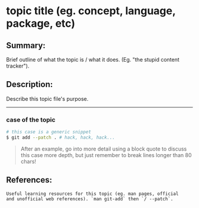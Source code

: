 # topic title (eg. concept, language, package, etc)
## Summary:
Brief outline of what the topic is / what it does.
(Eg. "the stupid content tracker").

## Description:
Describe this topic file's purpose.

---

### case of the topic ###
~~~sh
# this case is a generic snippet
$ git add --patch . # hack, hack, hack...
~~~
> After an example, go into more detail using a block quote to discuss
> this case more depth, but just remember to break lines longer than 80 chars!

## References:
    Useful learning resources for this topic (eg. man pages, official
    and unofficial web references). `man git-add` then `/ --patch`.

